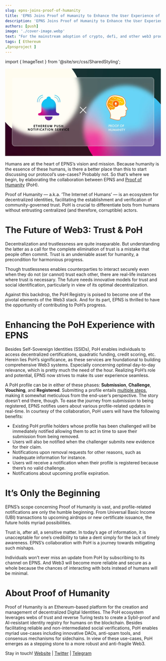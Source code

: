 ```yaml
---
slug: epns-joins-proof-of-humanity
title: 'EPNS Joins Proof of Humanity to Enhance the User Experience of Decentralized & Self-Sovereign Identification'
description: 'EPNS Joins Proof of Humanity to Enhance the User Experience of Decentralized & Self-Sovereign Identification'
authors: [push]
image: './cover-image.webp'
text: "For the mainstream adoption of crypto, defi, and other web3 products, there must be a simple way for people to gain access to these tools. The state of Web3 is not very user-friendly nor is it cheap to transact and implement various defi strategies in the current state of the Ethereum network. Although users like high yields, usability and accessibility remains to be a problem in the space."
tags: [ Ethereum
,Epnsproject ]
---
```

import { ImageText } from '@site/src/css/SharedStyling';

![Cover Image of EPNS Joins Proof of Humanity to Enhance the User Experience of Decentralized & Self-Sovereign Identification](./cover-image.webp)

<!--truncate-->

Humans are at the heart of EPNS’s vision and mission. Because humanity is the essence of these humans, is there a better place than this to start discussing our protocol’s use-cases? Probably not. So that’s where we begin, by elaborating the collaboration between EPNS and [Proof of Humanity](https://www.proofofhumanity.id/) (PoH).

Proof of Humanity — a.k.a. ‘The Internet of Humans’ — is an ecosystem for decentralized identities, facilitating the establishment and verification of community-governed trust. PoH is crucial to differentiate bots from humans without entrusting centralized (and therefore, corruptible) actors.

The Future of Web3: Trust & PoH
===============================

Decentralization and trustlessness are quite inseparable. But understanding the latter as a call for the complete elimination of trust is a mistake that people often commit. Trust is an undeniable asset for humanity, a precondition for harmonious progress.

Though trustlessness enables counterparties to interact securely even when they do not (or cannot) trust each other, there are real-life instances where trust is necessary. The future needs innovative models for trust and social identification, particularly in view of its optimal decentralization.

Against this backdrop, the PoH Registry is poised to become one of the pivotal elements of the Web3 stack. And for its part, EPNS is thrilled to have the opportunity of contributing to PoH’s progress.

Enhancing the PoH Experience with EPNS
======================================

Besides Self-Sovereign Identities (SSIDs), PoH enables individuals to access decentralized certifications, quadratic funding, credit scoring, etc. Herein lies PoH’s significance, as these services are foundational to building comprehensive Web3 systems. Especially concerning optimal day-to-day relevance, which is pretty much the need of the hour. Realizing PoH’s role and potential, EPNS now strives to make its user experience seamless.

A PoH profile can be in either of these phases: **Submission**, **Challenge**, **Vouching**, and **Registered**. Submitting a profile entails [multiple steps](https://blog.kleros.io/proof-of-humanity-an-explainer/), making it somewhat meticulous from the end-user’s perspective. The story doesn’t end there, though. To ease the journey from submission to being registered, EPNS notifies users about various profile-related updates in real-time. In courtesy of the collaboration, PoH users will have the following benefits:

*   Existing PoH profile holders whose profile has been challenged will be immediately notified allowing them to act in time to save their submission from being removed.
*   Users will also be notified when the challenger submits new evidence for their claim.
*   Notifications upon removal requests for other reasons, such as inadequate information for instance.
*   Users will receive a notification when their profile is registered because there’s no valid challenge.
*   Notifications about upcoming profile expiration.

It’s Only the Beginning
=======================

EPNS’s scope concerning Proof of Humanity is vast, and profile-related notifications are only the humble beginning. From Universal Basic Income (UBI) transactions to upcoming airdrops or new certificate issuance, the future holds myriad possibilities.

Trust is, after all, a sensitive matter. In today’s age of information, it is unacceptable for one’s credibility to take a dent simply for the lack of timely awareness. EPNS’s collaboration with PoH is a journey towards mitigating such mishaps.

Individuals won’t ever miss an update from PoH by subscribing to its channel on EPNS. And Web3 will become more reliable and secure as a whole because the chances of interacting with bots instead of humans will be minimal.

About Proof of Humanity
=======================

Proof of Humanity is an Ethereum-based platform for the creation and management of decentralized Digital Identities. The PoH ecosystem leverages webs of trust and reverse Turing tests to create a Sybil-proof and AI-resistant identity registry for humans on the blockchain. Besides facilitating reliable and non-intermediated social verifications, PoH enables myriad use-cases including innovative DAOs, anti-spam tools, and consensus mechanisms for sidechains. In view of these use-cases, PoH emerges as a stepping stone to a more robust and anti-fragile Web3.

Stay in touch! [Website](https://www.proofofhumanity.id/) | [Twitter](https://twitter.com/proofofhumanity) | [Telegram](https://t.me/proofhumanity)

